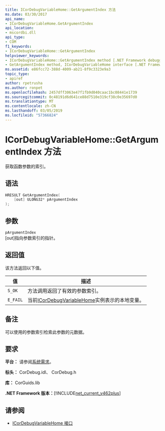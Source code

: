 ```yaml
---
title: ICorDebugVariableHome::GetArgumentIndex 方法
ms.date: 03/30/2017
api_name:
- ICorDebugVariableHome.GetArgumentIndex
api_location:
- mscordbi.dll
api_type:
- COM
f1_keywords:
- ICorDebugVariableHome::GetArgumentIndex
helpviewer_keywords:
- ICorDebugVariableHome::GetArgumentIndex method [.NET Framework debugging]
- GetArgumentIndex method, ICorDebugVariableHome interface [.NET Framework debugging]
ms.assetid: e86fcc72-388d-4009-ab21-8f9c3323e9a3
topic_type:
- apiref
author: rpetrusha
ms.author: ronpet
ms.openlocfilehash: 2457dff3063e47f1fb9d040caac1bc08441e1739
ms.sourcegitcommit: 0c48191d6d641ce88d7510e319cf38c0e35697d0
ms.translationtype: MT
ms.contentlocale: zh-CN
ms.lasthandoff: 03/05/2019
ms.locfileid: "57366824"
---
```

# <a name="icordebugvariablehomegetargumentindex-method"></a>ICorDebugVariableHome::GetArgumentIndex 方法

获取函数参数的索引。

## <a name="syntax"></a>语法

```cpp
HRESULT GetArgumentIndex(
    [out] ULONG32* pArgumentIndex
);
```

## <a name="parameters"></a>参数

`pArgumentIndex`\
[out]指向参数索引的指针。

## <a name="return-value"></a>返回值

该方法返回以下值。

|值|描述|
|-----------|-----------------|
|`S_OK`|方法调用返回了有效的参数索引。|
|`E_FAIL`|当前[ICorDebugVariableHome](../../../../docs/framework/unmanaged-api/debugging/icordebugvariablehome-interface.md)实例表示的本地变量。|

## <a name="remarks"></a>备注

可以使用的参数索引检索此参数的元数据。

## <a name="requirements"></a>要求

**平台：** 请参阅[系统需求](../../../../docs/framework/get-started/system-requirements.md)。

**标头：** CorDebug.idl、 CorDebug.h

**库：** CorGuids.lib

**.NET Framework 版本：**[!INCLUDE[net_current_v462plus](../../../../includes/net-current-v462plus-md.md)]

## <a name="see-also"></a>请参阅

- [ICorDebugVariableHome 接口](../../../../docs/framework/unmanaged-api/debugging/icordebugvariablehome-interface.md)
